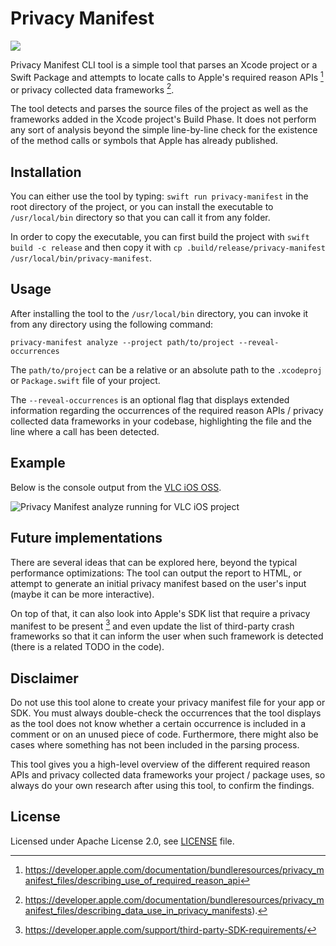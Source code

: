 # Privacy Manifest

<p align="left">
<img src="https://img.shields.io/badge/macOS_v13%2B-_?style=flat&logo=apple&label=platform">
</p>

Privacy Manifest CLI tool is a simple tool that parses an Xcode project or a
Swift Package and attempts to locate calls to Apple's required reason APIs [^1]
or privacy collected data frameworks [^2].

The tool detects and parses the source files of the project as well as the
frameworks added in the Xcode project's Build Phase. It does not perform any
sort of analysis beyond the simple line-by-line check for the existence of the
method calls or symbols that Apple has already published.

## Installation

You can either use the tool by typing: `swift run privacy-manifest` in the root
directory of the project, or you can install the executable to `/usr/local/bin`
directory so that you can call it from any folder.

In order to copy the executable, you can first build the project with
`swift build -c release` and then copy it with
`cp .build/release/privacy-manifest /usr/local/bin/privacy-manifest`.

## Usage

After installing the tool to the `/usr/local/bin` directory, you can invoke it
from any directory using the following command:

```
privacy-manifest analyze --project path/to/project --reveal-occurrences
```

The `path/to/project` can be a relative or an absolute path to the `.xcodeproj`
or `Package.swift` file of your project.

The `--reveal-occurrences` is an optional flag that displays extended information
regarding the occurrences of the required reason APIs / privacy collected data
frameworks in your codebase, highlighting the file and the line where a call has
been detected.

## Example

Below is the console output from the [VLC iOS OSS](https://github.com/videolan/vlc-ios).

![Privacy Manifest analyze running for VLC iOS project](https://raw.githubusercontent.com/stelabouras/privacy-manifest/main/.github/privacymanifest-vlc.gif)

## Future implementations

There are several ideas that can be explored here, beyond the typical performance
optimizations: The tool can output the report to HTML, or attempt to generate
an initial privacy manifest based on the user's input (maybe it can be more
interactive).

On top of that, it can also look into Apple's SDK list that require a privacy
manifest to be present [^3] and even update the list of third-party crash
frameworks so that it can inform the user when such framework is detected
(there is a related TODO in the code).

## Disclaimer

Do not use this tool alone to create your privacy manifest file for your app or
SDK. You must always double-check the occurrences that the tool displays as the
tool does not know whether a certain occurrence is included in a comment or on
an unused piece of code. Furthermore, there might also be cases where something
has not been included in the parsing process.

This tool gives you a high-level overview of the different required reason APIs
and privacy collected data frameworks your project / package uses, so always do
your own research after using this tool, to confirm the findings.

## License

Licensed under Apache License 2.0, see [LICENSE](LICENSE) file.

[^1]: https://developer.apple.com/documentation/bundleresources/privacy_manifest_files/describing_use_of_required_reason_api
[^2]: https://developer.apple.com/documentation/bundleresources/privacy_manifest_files/describing_data_use_in_privacy_manifests).
[^3]: https://developer.apple.com/support/third-party-SDK-requirements/
